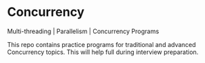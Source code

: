 # Concurrency
Multi-threading | Parallelism | Concurrency Programs

This repo contains practice programs for traditional and advanced Concurrency topics. This will help full during interview preparation.
